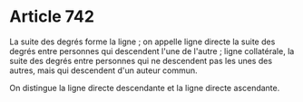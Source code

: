 # Article 742

La suite des degrés forme la ligne ; on appelle ligne directe la suite des degrés entre personnes qui descendent l'une de l'autre ; ligne collatérale, la suite des degrés entre personnes qui ne descendent pas les unes des autres, mais qui descendent d'un auteur commun.

On distingue la ligne directe descendante et la ligne directe ascendante.
